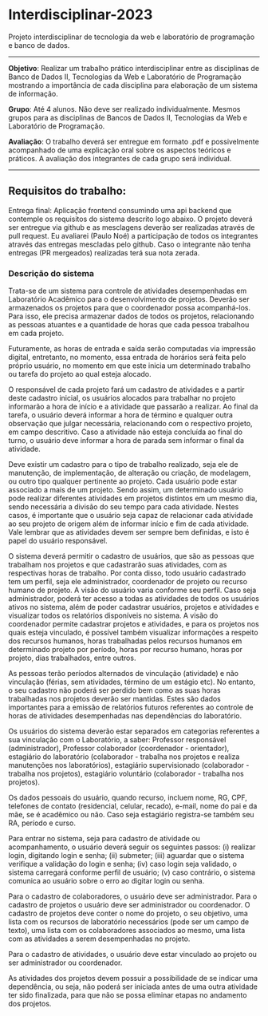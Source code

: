 # Interdisciplinar-2023
Projeto interdisciplinar de tecnologia da web e laboratório de programação e banco de dados.

---
**Objetivo**: Realizar um trabalho prático interdisciplinar entre as disciplinas de Banco de Dados II, Tecnologias da Web e Laboratório de Programação mostrando a importância de cada disciplina para elaboração de um sistema de informação.

**Grupo**: Até 4 alunos. Não deve ser realizado individualmente. Mesmos grupos para as disciplinas de Bancos de Dados II, Tecnologias da Web e Laboratório de Programação.

**Avaliação**: O trabalho deverá ser entregue em formato .pdf e possivelmente acompanhado de uma explicação oral sobre os aspectos teóricos e práticos. A avaliação dos integrantes de cada grupo será individual.

---

## Requisitos do trabalho:
Entrega final: Aplicação frontend consumindo uma api backend que contemple os requisitos do sistema descrito logo abaixo. O projeto deverá ser entregue via github e as mesclagens deverão ser realizadas através de pull request. Eu avaliarei (Paulo Noé) a participação de todos os integrantes através das entregas mescladas pelo github. Caso o integrante não tenha entregas (PR mergeados) realizadas terá sua nota zerada.


### Descrição do sistema
Trata-se de um sistema para controle de atividades desempenhadas em Laboratório Acadêmico para o desenvolvimento de projetos. Deverão ser armazenados os projetos para que o coordenador possa acompanhá-los. Para isso, ele precisa armazenar dados de todos os projetos, relacionando as pessoas atuantes e a quantidade de horas que cada pessoa trabalhou em cada projeto.

Futuramente, as horas de entrada e saída serão computadas via impressão digital, entretanto, no momento, essa entrada de horários será feita pelo próprio usuário, no momento em que este inicia um determinado trabalho ou tarefa do projeto ao qual esteja alocado.

O responsável de cada projeto fará um cadastro de atividades e a partir deste cadastro inicial, os usuários alocados para trabalhar no projeto informarão a hora de início e a atividade que passarão a realizar. Ao final da tarefa, o usuário deverá informar a hora de término e qualquer outra observação que julgar necessária, relacionando com o respectivo projeto, em campo descritivo. Caso a atividade não esteja concluída ao final do turno, o usuário deve informar a hora de parada sem informar o final da atividade.

Deve existir um cadastro para o tipo de trabalho realizado, seja ele de manutenção, de implementação, de alteração ou criação, de modelagem, ou outro tipo qualquer pertinente ao projeto. Cada usuário pode estar associado a mais de um projeto. Sendo assim, um determinado usuário pode realizar diferentes atividades em projetos distintos em um mesmo dia, sendo necessária a divisão do seu tempo para cada atividade. Nestes casos, é importante que o usuário seja capaz de relacionar cada atividade ao seu projeto de origem além de informar início e fim de cada atividade. Vale lembrar que as atividades devem ser sempre bem definidas, e isto é papel do usuário responsável.

O sistema deverá permitir o cadastro de usuários, que são as pessoas que trabalham nos projetos e que cadastrarão suas atividades, com as respectivas horas de trabalho. Por conta disso, todo usuário cadastrado tem um perfil, seja ele administrador, coordenador de projeto ou recurso humano de projeto. A visão do usuário varia conforme seu perfil. Caso seja administrador, poderá ter acesso a todas as atividades de todos os usuários ativos no sistema, além de poder cadastrar usuários, projetos e atividades e visualizar todos os relatórios disponíveis no sistema. A visão do coordenador permite cadastrar projetos e atividades, e para os projetos nos quais esteja vinculado, é possível também visualizar informações a respeito dos recursos humanos, horas trabalhadas pelos recursos humanos em determinado projeto por período, horas por recurso humano, horas por projeto, dias trabalhados, entre outros.

As pessoas terão períodos alternados de vinculação (atividade) e não vinculação (férias, sem atividades, término de um estágio etc). No entanto, o seu cadastro não poderá ser perdido bem como as suas horas trabalhadas nos projetos deverão ser mantidas. Estes são dados importantes para a emissão de relatórios futuros referentes ao controle de horas de atividades desempenhadas nas dependências do laboratório.

Os usuários do sistema deverão estar separados em categorias referentes a sua vinculação com o Laboratório, a saber: Professor responsável (administrador), Professor colaborador (coordenador - orientador), estagiário do laboratório (colaborador - trabalha nos projetos e realiza manutenções nos laboratórios), estagiário supervisionado (colaborador - trabalha nos projetos), estagiário voluntário (colaborador - trabalha nos projetos).

Os dados pessoais do usuário, quando recurso, incluem nome, RG, CPF, telefones de contato (residencial, celular, recado), e-mail, nome do pai e da mãe, se é acadêmico ou não. Caso seja estagiário registra-se também seu RA, período e curso.

Para entrar no sistema, seja para cadastro de atividade ou acompanhamento, o usuário deverá seguir os seguintes passos: (i) realizar login, digitando login e senha; (ii) submeter; (iii) aguardar que o sistema verifique a validação do login e senha; (iv) caso login seja validado, o sistema carregará conforme perfil de usuário; (v) caso contrário, o sistema comunica ao usuário sobre o erro ao digitar login ou senha.

Para o cadastro de colaboradores, o usuário deve ser administrador. Para o cadastro de projetos o usuário deve ser administrador ou coordenador. O cadastro de projetos deve conter o nome do projeto, o seu objetivo, uma lista com os recursos de laboratório necessários (pode ser um campo de texto), uma lista com os colaboradores associados ao mesmo, uma lista com as atividades a serem desempenhadas no projeto.

Para o cadastro de atividades, o usuário deve estar vinculado ao projeto ou ser administrador ou coordenador.

As atividades dos projetos devem possuir a possibilidade de se indicar uma dependência, ou seja, não poderá ser iniciada antes de uma outra atividade ter sido finalizada, para que não se possa eliminar etapas no andamento dos projetos.
